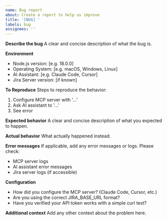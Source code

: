 ```yaml
---
name: Bug report
about: Create a report to help us improve
title: '[BUG] '
labels: bug
assignees: ''
---
```


**Describe the bug**
A clear and concise description of what the bug is.

**Environment**
- Node.js version: [e.g. 18.0.0]
- Operating System: [e.g. macOS, Windows, Linux]
- AI Assistant: [e.g. Claude Code, Cursor]
- Jira Server version: [if known]

**To Reproduce**
Steps to reproduce the behavior:
1. Configure MCP server with '...'
2. Ask AI assistant to '...'
3. See error

**Expected behavior**
A clear and concise description of what you expected to happen.

**Actual behavior**
What actually happened instead.

**Error messages**
If applicable, add any error messages or logs. Please check:
- MCP server logs
- AI assistant error messages
- Jira server logs (if accessible)

**Configuration**
- How did you configure the MCP server? (Claude Code, Cursor, etc.)
- Are you using the correct JIRA_BASE_URL format?
- Have you verified your API token works with a simple curl test?

**Additional context**
Add any other context about the problem here.